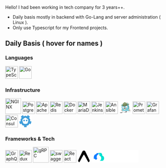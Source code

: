 

Hello! I had been working in tech company for 3 years++.

  - Daily basis mostly in backend with Go-Lang and server administration ( Linux ).
  - Only use Typescript for my Frontend projects.

<h2>Daily Basis ( hover for names )</h2>
<h3>Languages</h3>
<p>
<img src="https://cdn.jsdelivr.net/gh/devicons/devicon/icons/typescript/typescript-original.svg" title="TypeScript" width="40" height="40"/>
<img src="https://cdn.jsdelivr.net/gh/devicons/devicon@latest/icons/go/go-original.svg" title="Go" width="40" height="40"/>
</p>

<h3>Infrastructure</h3>
<p>
<img src="https://cdn.jsdelivr.net/gh/devicons/devicon@latest/icons/nginx/nginx-original.svg"  title="NGINX" width="50" height="50" />
<img src="https://cdn.jsdelivr.net/gh/devicons/devicon@latest/icons/postgresql/postgresql-original.svg"  title="PostgreSQL" width="40" height="40" />
<img src="https://cdn.jsdelivr.net/gh/devicons/devicon@latest/icons/apachekafka/apachekafka-original.svg" title="Apache Kafka" width="40" height="40"/>
<img src="https://cdn.jsdelivr.net/gh/devicons/devicon/icons/redis/redis-plain-wordmark.svg" title="Redis" width="40" height="40"/>
<img src="https://cdn.jsdelivr.net/gh/devicons/devicon@latest/icons/docker/docker-plain.svg"  height="40" width="40" title="Docker"/> 
<img src="https://cdn.jsdelivr.net/gh/devicons/devicon/icons/mariadb/mariadb-original.svg" title="MariaDB" width="40" height="40" />
<img src="https://cdn.jsdelivr.net/gh/devicons/devicon/icons/jenkins/jenkins-original.svg" title="Jenkins" width="40" height="40" />
<img src="https://cdn.jsdelivr.net/gh/devicons/devicon/icons/ansible/ansible-original.svg" title="Ansible" width="40" height="40" />
<img src="./.github/resources/jaeger-vector.svg" title="Jaeger" width="40" height="40" />
<img src="https://cdn.jsdelivr.net/gh/devicons/devicon/icons/prometheus/prometheus-original.svg" title="Prometheus" width="40" height="40" />
<img src="https://cdn.jsdelivr.net/gh/devicons/devicon/icons/grafana/grafana-original.svg" title="Grafana" width="40" height="40" />
<img src="https://cdn.jsdelivr.net/gh/devicons/devicon/icons/consul/consul-original.svg" title="Consul" width="40" height="40" />
<img src="./.github/resources/etcd.svg" title="etcd" width="40" height="40" />
</p>

<h3>Frameworks & Tech</h3>
<p>
<img src="https://cdn.jsdelivr.net/gh/devicons/devicon/icons/graphql/graphql-plain.svg" title="GraphQL" width="40" height="40"/>
<img src="https://cdn.jsdelivr.net/gh/devicons/devicon/icons/redux/redux-original.svg" title="Redux" width="40" height="40"/>
<img src="https://cdn.jsdelivr.net/gh/devicons/devicon/icons/grpc/grpc-original.svg" title="gRPC" width="50" height="50"/>
<img src="https://cdn.jsdelivr.net/gh/devicons/devicon/icons/swagger/swagger-original.svg" title="swagger" width="40" height="40"/>
<img src="https://cdn.jsdelivr.net/gh/devicons/devicon/icons/react/react-original.svg" title="React" width="40" height="40"/>
<img src="./.github/resources/expo-react-native.png" alt="React Native Expo" title="React Native Expo" width="40" height="40">
<img src="./.github/resources/cloud-we-go.png" alt="CloudWeGo Hertz" title="CloudWeGo Hertz" width="150" height="40">
</p>